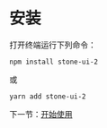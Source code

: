 # 安装

打开终端运行下列命令：

```
npm install stone-ui-2
```

或

```
yarn add stone-ui-2
```

下一节：[开始使用](#/doc/get-start)